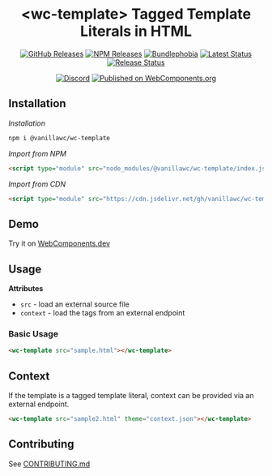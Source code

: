 <h1 align="center">&lt;wc-template&gt; Tagged Template Literals in HTML</h1>

<div align="center">
  <a href="https://github.com/vanillawc/wc-template/releases"><img src="https://badgen.net/github/tag/vanillawc/wc-template" alt="GitHub Releases"></a>
  <a href="https://www.npmjs.com/package/@vanillawc/wc-template"><img src="https://badgen.net/npm/v/@vanillawc/wc-template" alt="NPM Releases"></a>
  <a href="https://bundlephobia.com/result?p=@vanillawc/wc-template"><img src="https://badgen.net/bundlephobia/minzip/@vanillawc/wc-template" alt="Bundlephobia"></a>
  <a href="https://github.com/vanillawc/wc-template/actions"><img src="https://github.com/vanillawc/wc-template/workflows/Latest/badge.svg" alt="Latest Status"></a>
  <a href="https://github.com/vanillawc/wc-template/actions"><img src="https://github.com/vanillawc/wc-template/workflows/Release/badge.svg" alt="Release Status"></a>

  <a href="https://discord.gg/aSWYgtybzV"><img alt="Discord" src="https://img.shields.io/discord/723296249121603604?color=%23738ADB"></a>
  <a href="https://www.webcomponents.org/element/vanillawc/wc-template"><img src="https://img.shields.io/badge/webcomponents.org-published-blue.svg" alt="Published on WebComponents.org"></a>
</div>

## Installation

*Installation*
```sh
npm i @vanillawc/wc-template
```

*Import from NPM*
```html
<script type="module" src="node_modules/@vanillawc/wc-template/index.js"></script>
```

*Import from CDN*
```html
<script type="module" src="https://cdn.jsdelivr.net/gh/vanillawc/wc-template@1/index.js"></script>
```

## Demo

Try it on [WebComponents.dev](https://webcomponents.dev/edit/BggRSZ5D4tmsyce94mpB?sv=1&pm=1)

## Usage

**Attributes**

- `src` - load an external source file
- `context` - load the tags from an external endpoint

### Basic Usage

```html
<wc-template src="sample.html"></wc-template>
```

## Context

If the template is a tagged template literal, context can be provided via an external endpoint.

```html
<wc-template src="sample2.html" theme="context.json"></wc-template>
```

## Contributing

See [CONTRIBUTING.md](https://github.com/vanillawc/vanillawc/blob/main/CONTRIBUTING.md)
